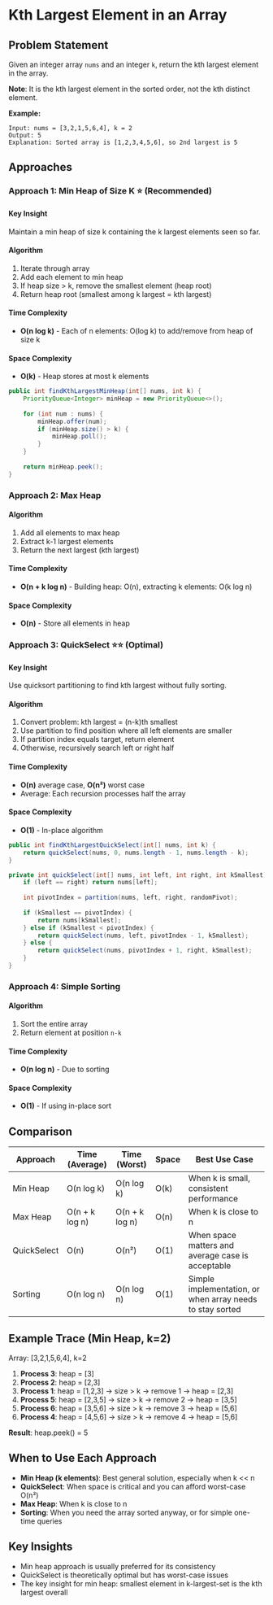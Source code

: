 # Kth Largest Element in an Array

## Problem Statement
Given an integer array `nums` and an integer `k`, return the kth largest element in the array.

**Note**: It is the kth largest element in the sorted order, not the kth distinct element.

**Example:**
```
Input: nums = [3,2,1,5,6,4], k = 2
Output: 5
Explanation: Sorted array is [1,2,3,4,5,6], so 2nd largest is 5
```

## Approaches

### Approach 1: Min Heap of Size K ⭐ (Recommended)

#### Key Insight
Maintain a min heap of size k containing the k largest elements seen so far.

#### Algorithm
1. Iterate through array
2. Add each element to min heap
3. If heap size > k, remove the smallest element (heap root)
4. Return heap root (smallest among k largest = kth largest)

#### Time Complexity
- **O(n log k)** - Each of n elements: O(log k) to add/remove from heap of size k

#### Space Complexity
- **O(k)** - Heap stores at most k elements

```java
public int findKthLargestMinHeap(int[] nums, int k) {
    PriorityQueue<Integer> minHeap = new PriorityQueue<>();
    
    for (int num : nums) {
        minHeap.offer(num);
        if (minHeap.size() > k) {
            minHeap.poll();
        }
    }
    
    return minHeap.peek();
}
```

### Approach 2: Max Heap

#### Algorithm
1. Add all elements to max heap
2. Extract k-1 largest elements
3. Return the next largest (kth largest)

#### Time Complexity
- **O(n + k log n)** - Building heap: O(n), extracting k elements: O(k log n)

#### Space Complexity
- **O(n)** - Store all elements in heap

### Approach 3: QuickSelect ⭐⭐ (Optimal)

#### Key Insight
Use quicksort partitioning to find kth largest without fully sorting.

#### Algorithm
1. Convert problem: kth largest = (n-k)th smallest
2. Use partition to find position where all left elements are smaller
3. If partition index equals target, return element
4. Otherwise, recursively search left or right half

#### Time Complexity
- **O(n)** average case, **O(n²)** worst case
- Average: Each recursion processes half the array

#### Space Complexity
- **O(1)** - In-place algorithm

```java
public int findKthLargestQuickSelect(int[] nums, int k) {
    return quickSelect(nums, 0, nums.length - 1, nums.length - k);
}

private int quickSelect(int[] nums, int left, int right, int kSmallest) {
    if (left == right) return nums[left];
    
    int pivotIndex = partition(nums, left, right, randomPivot);
    
    if (kSmallest == pivotIndex) {
        return nums[kSmallest];
    } else if (kSmallest < pivotIndex) {
        return quickSelect(nums, left, pivotIndex - 1, kSmallest);
    } else {
        return quickSelect(nums, pivotIndex + 1, right, kSmallest);
    }
}
```

### Approach 4: Simple Sorting

#### Algorithm
1. Sort the entire array
2. Return element at position `n-k`

#### Time Complexity
- **O(n log n)** - Due to sorting

#### Space Complexity
- **O(1)** - If using in-place sort

## Comparison

| Approach | Time (Average) | Time (Worst) | Space | Best Use Case |
|----------|----------------|--------------|-------|---------------|
| Min Heap | O(n log k) | O(n log k) | O(k) | When k is small, consistent performance |
| Max Heap | O(n + k log n) | O(n + k log n) | O(n) | When k is close to n |
| QuickSelect | O(n) | O(n²) | O(1) | When space matters and average case is acceptable |
| Sorting | O(n log n) | O(n log n) | O(1) | Simple implementation, or when array needs to stay sorted |

## Example Trace (Min Heap, k=2)

Array: [3,2,1,5,6,4], k=2

1. **Process 3**: heap = [3]
2. **Process 2**: heap = [2,3]
3. **Process 1**: heap = [1,2,3] → size > k → remove 1 → heap = [2,3]
4. **Process 5**: heap = [2,3,5] → size > k → remove 2 → heap = [3,5]
5. **Process 6**: heap = [3,5,6] → size > k → remove 3 → heap = [5,6]
6. **Process 4**: heap = [4,5,6] → size > k → remove 4 → heap = [5,6]

**Result**: heap.peek() = 5

## When to Use Each Approach

- **Min Heap (k elements)**: Best general solution, especially when k << n
- **QuickSelect**: When space is critical and you can afford worst-case O(n²)
- **Max Heap**: When k is close to n
- **Sorting**: When you need the array sorted anyway, or for simple one-time queries

## Key Insights
- Min heap approach is usually preferred for its consistency
- QuickSelect is theoretically optimal but has worst-case issues
- The key insight for min heap: smallest element in k-largest-set is the kth largest overall 